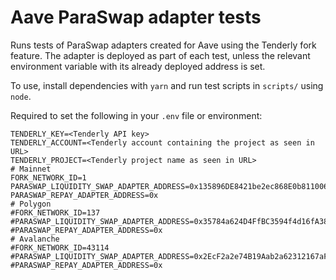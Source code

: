 # Aave ParaSwap adapter tests

Runs tests of ParaSwap adapters created for Aave using the Tenderly fork feature.  The adapter is deployed as part of each test, unless the relevant environment variable with its already deployed address is set.

To use, install dependencies with `yarn` and run test scripts in `scripts/` using `node`.

Required to set the following in your `.env` file or environment:

```
TENDERLY_KEY=<Tenderly API key>
TENDERLY_ACCOUNT=<Tenderly account containing the project as seen in URL>
TENDERLY_PROJECT=<Tenderly project name as seen in URL>
# Mainnet
FORK_NETWORK_ID=1
PARASWAP_LIQUIDITY_SWAP_ADAPTER_ADDRESS=0x135896DE8421be2ec868E0b811006171D9df802A
PARASWAP_REPAY_ADAPTER_ADDRESS=0x
# Polygon
#FORK_NETWORK_ID=137
#PARASWAP_LIQUIDITY_SWAP_ADAPTER_ADDRESS=0x35784a624D4FfBC3594f4d16fA3801FeF063241c
#PARASWAP_REPAY_ADAPTER_ADDRESS=0x
# Avalanche
#FORK_NETWORK_ID=43114
#PARASWAP_LIQUIDITY_SWAP_ADAPTER_ADDRESS=0x2EcF2a2e74B19Aab2a62312167aFF4B78E93B6C5
#PARASWAP_REPAY_ADAPTER_ADDRESS=0x
```
